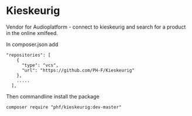 # Kieskeurig

Vendor for Audioplatform - connect to kieskeurig and search for a product in the online xmlfeed.


In composer.json add
```
"repositories": [
    {
      "type": "vcs",
      "url": "https://github.com/PH-F/Kieskeurig"
    },
    .....
  ],
```
  
Then commandline install the package
```
composer require "phf/kieskeurig:dev-master"
```
